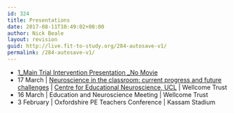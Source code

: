 ```yaml
---
id: 324
title: Presentations
date: 2017-08-11T10:49:02+00:00
author: Nick Beale
layout: revision
guid: http://live.fit-to-study.org/284-autosave-v1/
permalink: /284-autosave-v1/
---
```

  * [1\_Main Trial Intervention Presentation \_No Movie](https://www.fit-to-study.org/wp-content/uploads/2017/08/1_Main-Trial-Intervention-Presentation-_No-Movie.pdf)
  * 17 March | [Neuroscience in the classroom: current progress and future challenges](http://www.educationalneuroscience.org.uk/workshops/neuroscience-in-the-classroom-current-progress-and-future-challenges-friday-17th-march-2017/) | <a title="Centre for Educational Neuroscience" href="http://www.educationalneuroscience.org.uk/" rel="home">Centre for Educational Neuroscience, UCL</a> | Wellcome Trust
  * 16 March | Education and Neuroscience Meeting | Wellcome Trust
  * 3 February | Oxfordshire PE Teachers Conference | Kassam Stadium

&nbsp;